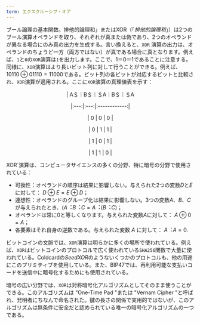 ```yaml
---
term: エクスクルーシブ・オア
---
```

ブール論理の基本関数。排他的論理和」またはXOR（「*排他的論理和*」）は2つのブール演算オペランドを取り、それぞれが真または偽であり、2つのオペランドが異なる場合にのみ真の出力を生成する。言い換えると、`XOR` 演算の出力は、オペランドのちょうど一方（両方ではない）が真である場合に真となります。例えば、`1`と`0`の`XOR`演算は`1`を出力します。ここで、$1 ＝ 0 ＝ 1$であることに注意する。同様に、`XOR`演算はより長いビット列に対して行うことができる。例えば、$10110 \oplus 01110 = 11000$である。ビット列の各ビットが対応するビットと比較され、`XOR`演算が適用される。ここに`XOR`演算の真理値表を示す：

<div align="center">

| A＄｜B＄｜＄A｜B＄｜＄A

|:---:|:---:|:------------:|

| $0$ | $0$ | $0$ |

| $0$ | $1$ | $1$ |

| $1$ | $0$ | $1$ |

| $1$ | $1$ | $0$ |

</div>

XOR`演算は、コンピュータサイエンスの多くの分野、特に暗号の分野で使用されている：


- 可換性：オペランドの順序は結果に影響しない。与えられた2つの変数$D$と$E$に対して： $D \oplus E = E \oplus D$；
- 連想性：オペランドのグループ化は結果に影響しない。3つの変数$A$、$B$、$C$が与えられたとき、$(A ︓ B ︓ C = A ︓ (B ︓ C)$；
- オペランドは常に0と等しくなります。与えられた変数$A$に対して： $A \oplus 0 = A$；
- 各要素はそれ自身の逆数である。与えられた変数 $A$ に対して： $A ︓ A = 0$.

ビットコインの文脈では、`XOR`演算は明らかに多くの場所で使われている。例えば、`XOR`はビットコインのプロトコルで広く使われている`SHA256`関数で大量に使われている。Coldcardの*SeedXOR*のようないくつかのプロトコルも、他の用途にこのプリミティブを使用している。また、BIP47では、再利用可能な支払いコードを送信中に暗号化するためにも使用されている。

暗号の広い分野では、`XOR`は対称暗号化アルゴリズムとしてそのまま使うことができる。このアルゴリズムは "One-Time Pad "または "Vernam Cipher "と呼ばれ、発明者にちなんで命名された。鍵の長さの関係で実用的ではないが、このアルゴリズムは無条件に安全だと認められている唯一の暗号化アルゴリズムの一つである。